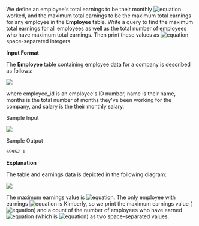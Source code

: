 We define an employee's total earnings to be their monthly ![equation](https://latex.codecogs.com/svg.latex?\inline&space;salary&space;\times&space;months) worked, and the maximum total earnings to be the maximum total earnings for any employee in the __Employee__ table. Write a query to find the maximum total earnings for all employees as well as the total number of employees who have maximum total earnings. Then print these values as ![equation](https://latex.codecogs.com/svg.latex?\inline&space;2) space-separated integers.

__Input Format__

The __Employee__ table containing employee data for a company is described as follows:

![](https://github.com/avtomato/HackerRank/blob/master/SQL/img/1458557872-4396838885-ScreenShot2016-03-21at4.27.13PM.png)

where employee_id is an employee's ID number, name is their name, months is the total number of months they've been working for the company, and salary is the their monthly salary.

Sample Input

![](https://github.com/avtomato/HackerRank/blob/master/SQL/img/1458559098-23bf583125-ScreenShot2016-03-21at4.32.59PM.png)

Sample Output
```commandline
69952 1
```
__Explanation__

The table and earnings data is depicted in the following diagram:
 
 ![](https://github.com/avtomato/HackerRank/blob/master/SQL/img/1458559218-9f37585c7a-ScreenShot2016-03-21at4.49.23PM.png)

The maximum earnings value is ![equation](https://latex.codecogs.com/svg.latex?\inline&space;69952). The only employee with earnings ![equation](https://latex.codecogs.com/svg.latex?\inline&space;=&space;69952) is Kimberly, so we print the maximum earnings value (![equation](https://latex.codecogs.com/svg.latex?\inline&space;69952)) and a count of the number of employees who have earned ![equation](https://latex.codecogs.com/svg.latex?\inline&space;\$69952) (which is ![equation](https://latex.codecogs.com/svg.latex?\inline&space;1)) as two space-separated values.
